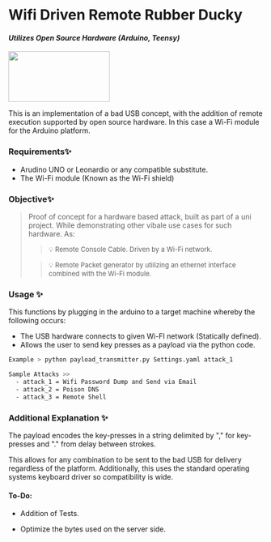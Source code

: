 # Wifi Driven Remote Rubber Ducky
#### _Utilizes Open Source Hardware (Arduino, Teensy)_ 

<img src="https://cdn.icon-icons.com/icons2/2699/PNG/512/arduino_logo_icon_168572.png" width="200" height="100" />

This is an implementation of a bad USB concept, with the addition of remote execution supported by open source hardware. In this case a Wi-Fi module for the Arduino platform.

### Requirements✨

- Arudino UNO or Leonardio or any compatible substitute.
- The Wi-Fi module (Known as the Wi-Fi shield)

### Objective✨
> Proof of concept for a hardware based attack, built as part of a uni project. While demonstrating other vibale use cases for such hardware. As:
>
> > <font size="2"> 💡 Remote Console Cable. Driven by a Wi-Fi network.</font> 
> 
> > <font size="2"> 💡 Remote Packet generator by utilizing an ethernet interface combined with the Wi-Fi module.</font> 

### Usage ✨
This functions by plugging in the arduino to a target machine whereby the following occurs:
- The USB hardware connects to given Wi-FI network (Statically defined).
- Allows the user to send key presses as a payload via the python code.
```sh
Example > python payload_transmitter.py Settings.yaml attack_1

Sample Attacks >>
  - attack_1 = Wifi Password Dump and Send via Email
  - attack_2 = Poison DNS
  - attack_3 = Remote Shell
```


### Additional Explanation ✨
The payload encodes the key-presses in a string delimited by "," for key-presses and "." from delay between strokes. 

This allows for any combination to be sent to the bad USB for delivery regardless of the platform. Additionally, this uses the standard operating systems keyboard driver so compatibility is wide.

#### To-Do:
- Addition of Tests.

- Optimize the bytes used on the server side.